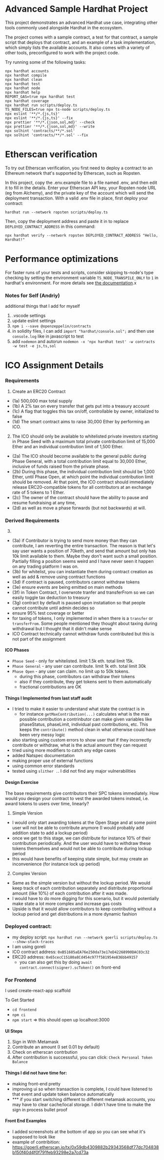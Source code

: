 # Advanced Sample Hardhat Project

This project demonstrates an advanced Hardhat use case, integrating other tools commonly used alongside Hardhat in the ecosystem.

The project comes with a sample contract, a test for that contract, a sample script that deploys that contract, and an example of a task implementation, which simply lists the available accounts. It also comes with a variety of other tools, preconfigured to work with the project code.

Try running some of the following tasks:

```shell
npx hardhat accounts
npx hardhat compile
npx hardhat clean
npx hardhat test
npx hardhat node
npx hardhat help
REPORT_GAS=true npx hardhat test
npx hardhat coverage
npx hardhat run scripts/deploy.ts
TS_NODE_FILES=true npx ts-node scripts/deploy.ts
npx eslint '**/*.{js,ts}'
npx eslint '**/*.{js,ts}' --fix
npx prettier '**/*.{json,sol,md}' --check
npx prettier '**/*.{json,sol,md}' --write
npx solhint 'contracts/**/*.sol'
npx solhint 'contracts/**/*.sol' --fix
```

# Etherscan verification

To try out Etherscan verification, you first need to deploy a contract to an Ethereum network that's supported by Etherscan, such as Ropsten.

In this project, copy the .env.example file to a file named .env, and then edit it to fill in the details. Enter your Etherscan API key, your Ropsten node URL (eg from Alchemy), and the private key of the account which will send the deployment transaction. With a valid .env file in place, first deploy your contract:

```shell
hardhat run --network ropsten scripts/deploy.ts
```

Then, copy the deployment address and paste it in to replace `DEPLOYED_CONTRACT_ADDRESS` in this command:

```shell
npx hardhat verify --network ropsten DEPLOYED_CONTRACT_ADDRESS "Hello, Hardhat!"
```

# Performance optimizations

For faster runs of your tests and scripts, consider skipping ts-node's type checking by setting the environment variable `TS_NODE_TRANSPILE_ONLY` to `1` in hardhat's environment. For more details see [the documentation](https://hardhat.org/guides/typescript.html#performance-optimizations).x

### Notes for Self (Andriy)

additional things that I add for myself

1. .vscode settings
2. update eslint settings
3. `npm i --save @openzeppelin/contracts`
4. in solidity files, I can add `import "hardhat/console.sol";` and then use `console.log` like in javascript to test
5. add `nodemon` and autorun `nodemon -x 'npx hardhat test' -w contracts -w test -e js,ts,sol`

# ICO Assignment Details

### Requirements

1. Create an ERC20 Contract

- (1a) 500,000 max total supply
- (1b) A 2% tax on every transfer that gets put into a treasury account
- (1c) A flag that toggles this tax on/off, controllable by owner, initialized to false
- (1d) The smart contract aims to raise 30,000 Ether by performing an ICO.

2. The ICO should only be available to whitelisted private investors starting in Phase Seed with a maximum total private contribution limit of 15,000 Ether and an individual contribution limit of 1,500 Ether.

- (2a) The ICO should become available to the general public during Phase General, with a total contribution limit equal to 30,000 Ether, inclusive of funds raised from the private phase.
- (2b) During this phase, the individual contribution limit should be 1,000 Ether, until Phase Open, at which point the individual contribution limit should be removed. At that point, the ICO contract should immediately release ERC20-compatible tokens for all contributors at an exchange rate of 5 tokens to 1 Ether.
- (2c) The owner of the contract should have the ability to pause and resume fundraising at any time,
- (2d) as well as move a phase forwards (but not backwards) at will.

### Derived Requirements

3.

- (3a) if Contributor is trying to send more money than they can contribute, I am reverting the entire transaction. The reason is that let's say user wants a position of 70keth, and send that amount but only has 10k limit available to them. Maybe they don't want such a small position. Partially filling a position seems weird and I have never seen it happen on any trading platform I was on.
- (3b) for whitelist, you can instantiate them during contract creation as well as add & remove using contract functions
- (3d) if contract is paused, contributors cannot withdraw tokens
- (3e) ensure events are being emitted on main methods
- (3f) in Token Contract, I overwrote tranfer and transferFrom so we can easily toggle tax deduction to treasury
- (3g) contract by default is paused upon instatiation so that people cannot contribute until admin decides so
- ensure 95% test coverage or better
- for taxing of tokens, I only implemented in when there is a `transfer` or `transferFrom`. Some people mentioned they thought about taxing during withdrawal but I thought that it didn't make sense
- ICO Contract technically cannot withdraw funds contributed but this is not part of the assignment

#### ICO Phases

- `Phase Seed` - only for whitelisted. limit 1.5k eth. total limit 15k.
- `Phase General` - any user can contribute. limit 1k eth. total limit 30k
- `Phase Open` - any user can claim. no limit up to 50k tokens.
  - during this phase, contributors can withdraw their tokens
  - also if they contribute, they get tokens sent to them automatically
  - fractional contributions are OK

#### Things I Implemented from last staff audit

- I tried to make it easier to understand what state the contract is in
  - for instance `getMaxContribution(...)` calculates what is the max possible contribution a contrinbutor can make given variables like phaseStatus, phaseLimit, individual past contributions, etc. This keeps the `contribute()` method clean in what otherwise could have been very messy logic
- also starting using custom errors to show user that if they incorrectly contribute or withdraw, what is the actual amount they can request
- tried using more modifiers to catch any edge cases
- added Natspec documentation
- making proper use of external functions
- using common error standards
- tested using `slither .`. I did not find any major vulnerabilities

#### Design Exercise

The base requirements give contributors their SPC tokens immediately. How would you design your contract to vest the awarded tokens instead, i.e. award tokens to users over time, linearly?

1. Simple Version

- I would only start awarding tokens at the Open Stage and at some point user will not be able to contribute anymore (I would probably add addition state to add a lockup period)
- once we get to this stage, we can distribute for instance 10% of their contribution periodically. And the user would have to withdraw these tokens themselves and would not be able to contribute during lockup period
- this would have benefits of keeping state simple, but may create an inconvenience (for instance lock up period)

2. Complex Version

- Same as the simple version but without the lockup period. We would keep track of each contribution separately and distribute proportional amount (like 10%) of each contribution after it was made.
- I would have to do more digging for this scenario, but it would potentially make state a lot more complex and increase gas costs
- Upside is that it would allow contributors to keep contributing without a lockup period and get distributions in a more dynamic fashion

### Deployed contract:

- my deploy script: `npx hardhat run --network goerli scripts/deploy.ts --show-stack-traces`
- I am using goreli
- ICO contract address: `0xB51685aEA76e250da73e17eD42268990DAC03c32`
- ERC20 address: `0x65cecC15180a8Cd454c977f581954e836bb49157`
  - you can also get this by doing `await contract.connect(signer).scToken()` on front-end

### For Frontend

I used create-react-app scaffold

To Get Started

- `cd frontend`
- `npm ci`
- `npm start` => this should open up localhost:3000

#### UI Steps

1. Sign in With Metamask
2. Contribute an amount (I set 0.01 by default)
3. Check on etherscan contrbution
4. After contribution is successsful, you can click: `Check Personal Token Balance`

#### Things I did not have time for:

- making front-end pretty
- improving ui so when transaction is complete, I could have listened to that event and update token balance automatically
- \*\*\* if you start switching different to different metamask accounts, you may have to clear cache/local storage. I didn't have time to make the sign in process bullet proof

#### Front End Examples

- I added screenshots at the bottom of app so you can see what it's supposed to look like
- example of contribition: https://goerli.etherscan.io/tx/0x59db4309882b29343568df77dc704838b150f40d4f0f791feb93298e2a7cd73a
